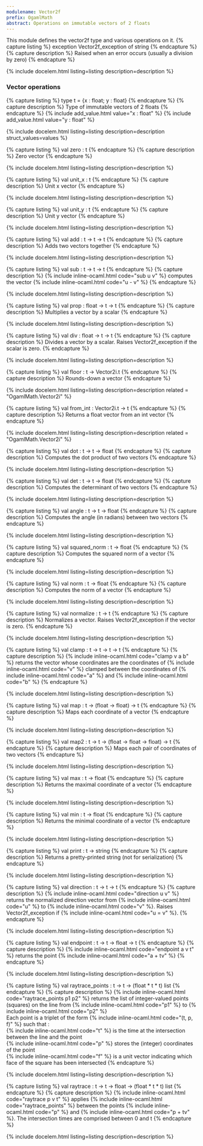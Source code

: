 ```yaml
---
modulename: Vector2f 
prefix: OgamlMath
abstract: Operations on immutable vectors of 2 floats
---
```



This module defines the vector2f type and various operations on it.
{% capture listing %}
exception Vector2f_exception of string
{% endcapture %}
{% capture description %}
Raised when an error occurs (usually a division by zero)
{% endcapture %}

{% include docelem.html listing=listing description=description   %}

### Vector operations

{% capture listing %}
type t = {x : float; y : float}
{% endcapture %}
{% capture description %}
Type of immutable vectors of 2 floats
{% endcapture %}
{% include add_value.html value="x : float" %}
{% include add_value.html value="y : float" %}

{% include docelem.html listing=listing description=description struct_values=values  %}

{% capture listing %}
val zero : t
{% endcapture %}
{% capture description %}
Zero vector
{% endcapture %}

{% include docelem.html listing=listing description=description   %}

{% capture listing %}
val unit_x : t
{% endcapture %}
{% capture description %}
Unit x vector
{% endcapture %}

{% include docelem.html listing=listing description=description   %}

{% capture listing %}
val unit_y : t
{% endcapture %}
{% capture description %}
Unit y vector
{% endcapture %}

{% include docelem.html listing=listing description=description   %}

{% capture listing %}
val add : t -> t -> t
{% endcapture %}
{% capture description %}
Adds two vectors together
{% endcapture %}

{% include docelem.html listing=listing description=description   %}

{% capture listing %}
val sub : t -> t -> t
{% endcapture %}
{% capture description %}
{% include inline-ocaml.html code="sub u v" %} computes the vector {% include inline-ocaml.html code="u - v" %}
{% endcapture %}

{% include docelem.html listing=listing description=description   %}

{% capture listing %}
val prop : float -> t -> t
{% endcapture %}
{% capture description %}
Multiplies a vector by a scalar
{% endcapture %}

{% include docelem.html listing=listing description=description   %}

{% capture listing %}
val div : float -> t -> t
{% endcapture %}
{% capture description %}
Divides a vector by a scalar. Raises Vector2f_exception if the scalar is zero.
{% endcapture %}

{% include docelem.html listing=listing description=description   %}

{% capture listing %}
val floor : t -> Vector2i.t
{% endcapture %}
{% capture description %}
Rounds-down a vector
{% endcapture %}

{% include docelem.html listing=listing description=description  related = "OgamlMath.Vector2i" %}

{% capture listing %}
val from_int : Vector2i.t -> t
{% endcapture %}
{% capture description %}
Returns a float vector from an int vector
{% endcapture %}

{% include docelem.html listing=listing description=description  related = "OgamlMath.Vector2i" %}

{% capture listing %}
val dot : t -> t -> float
{% endcapture %}
{% capture description %}
Computes the dot product of two vectors
{% endcapture %}

{% include docelem.html listing=listing description=description   %}

{% capture listing %}
val det : t -> t -> float
{% endcapture %}
{% capture description %}
Computes the determinant of two vectors
{% endcapture %}

{% include docelem.html listing=listing description=description   %}

{% capture listing %}
val angle : t -> t -> float
{% endcapture %}
{% capture description %}
Computes the angle (in radians) between two vectors
{% endcapture %}

{% include docelem.html listing=listing description=description   %}

{% capture listing %}
val squared_norm : t -> float
{% endcapture %}
{% capture description %}
Computes the squared norm of a vector
{% endcapture %}

{% include docelem.html listing=listing description=description   %}

{% capture listing %}
val norm : t -> float
{% endcapture %}
{% capture description %}
Computes the norm of a vector
{% endcapture %}

{% include docelem.html listing=listing description=description   %}

{% capture listing %}
val normalize : t -> t
{% endcapture %}
{% capture description %}
Normalizes a vector. Raises Vector2f_exception if the vector is zero.
{% endcapture %}

{% include docelem.html listing=listing description=description   %}

{% capture listing %}
val clamp : t -> t -> t -> t
{% endcapture %}
{% capture description %}
{% include inline-ocaml.html code="clamp v a b" %} returns the vector whose coordinates are the coordinates of {% include inline-ocaml.html code="v" %}
 clamped between the coordinates of {% include inline-ocaml.html code="a" %} and {% include inline-ocaml.html code="b" %}
{% endcapture %}

{% include docelem.html listing=listing description=description   %}

{% capture listing %}
val map : t -> (float -> float) -> t
{% endcapture %}
{% capture description %}
Maps each coordinate of a vector
{% endcapture %}

{% include docelem.html listing=listing description=description   %}

{% capture listing %}
val map2 : t -> t -> (float -> float -> float) -> t
{% endcapture %}
{% capture description %}
Maps each pair of coordinates of two vectors
{% endcapture %}

{% include docelem.html listing=listing description=description   %}

{% capture listing %}
val max : t -> float
{% endcapture %}
{% capture description %}
Returns the maximal coordinate of a vector
{% endcapture %}

{% include docelem.html listing=listing description=description   %}

{% capture listing %}
val min : t -> float
{% endcapture %}
{% capture description %}
Returns the minimal coordinate of a vector
{% endcapture %}

{% include docelem.html listing=listing description=description   %}

{% capture listing %}
val print : t -> string
{% endcapture %}
{% capture description %}
Returns a pretty-printed string (not for serialization)
{% endcapture %}

{% include docelem.html listing=listing description=description   %}

{% capture listing %}
val direction : t -> t -> t
{% endcapture %}
{% capture description %}
{% include inline-ocaml.html code="direction u v" %} returns the normalized direction vector from {% include inline-ocaml.html code="u" %} to {% include inline-ocaml.html code="v" %}.
 Raises Vector2f_exception if {% include inline-ocaml.html code="u = v" %}.
{% endcapture %}

{% include docelem.html listing=listing description=description   %}

{% capture listing %}
val endpoint : t -> t -> float -> t
{% endcapture %}
{% capture description %}
{% include inline-ocaml.html code="endpoint a v t" %} returns the point {% include inline-ocaml.html code="a + tv" %}
{% endcapture %}

{% include docelem.html listing=listing description=description   %}

{% capture listing %}
val raytrace_points : t -> t -> (float * t * t) list
{% endcapture %}
{% capture description %}
{% include inline-ocaml.html code="raytrace_points p1 p2" %} returns the list of integer-valued points (squares) on 
 the line from {% include inline-ocaml.html code="p1" %} to {% include inline-ocaml.html code="p2" %}  <br/>
 Each point is a triplet of the form {% include inline-ocaml.html code="(t, p, f)" %} such that :<br/>
 {% include inline-ocaml.html code="t" %} is the time at the intersection between the line and the point<br/>
 {% include inline-ocaml.html code="p" %} stores the (integer) coordinates of the point<br/>
 {% include inline-ocaml.html code="f" %} is a unit vector indicating which face of the square has been intersected
{% endcapture %}

{% include docelem.html listing=listing description=description   %}

{% capture listing %}
val raytrace : t -> t -> float -> (float * t * t) list
{% endcapture %}
{% capture description %}
{% include inline-ocaml.html code="raytrace p v t" %} applies {% include inline-ocaml.html code="raytrace_points" %} between the points 
 {% include inline-ocaml.html code="p" %} and {% include inline-ocaml.html code="p + tv" %}. The intersection times are comprised between 0 and t
{% endcapture %}

{% include docelem.html listing=listing description=description   %}

